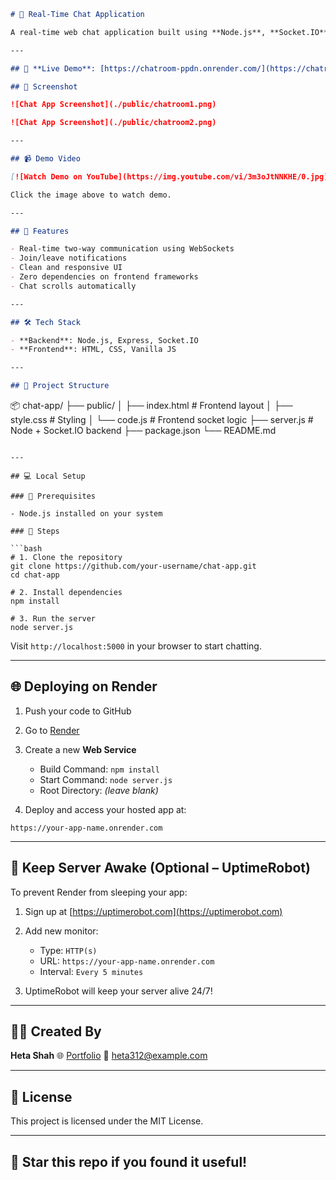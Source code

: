 ```markdown
# 💬 Real-Time Chat Application

A real-time web chat application built using **Node.js**, **Socket.IO**, and **Vanilla JavaScript**. Users can join a chatroom with a username and instantly start chatting with others online.

---

## 🔗 **Live Demo**: [https://chatroom-ppdn.onrender.com/](https://chatroom-ppdn.onrender.com/)

## 📸 Screenshot

![Chat App Screenshot](./public/chatroom1.png)

![Chat App Screenshot](./public/chatroom2.png)

---

## 📹 Demo Video

[![Watch Demo on YouTube](https://img.youtube.com/vi/3m3oJtNNKHE/0.jpg)](https://youtu.be/3m3oJtNNKHE)

Click the image above to watch demo.

---

## 🚀 Features

- Real-time two-way communication using WebSockets
- Join/leave notifications
- Clean and responsive UI
- Zero dependencies on frontend frameworks
- Chat scrolls automatically

---

## 🛠️ Tech Stack

- **Backend**: Node.js, Express, Socket.IO
- **Frontend**: HTML, CSS, Vanilla JS

---

## 📁 Project Structure

```

📦 chat-app/
├── public/
│   ├── index.html      # Frontend layout
│   ├── style.css       # Styling
│   └── code.js         # Frontend socket logic
├── server.js           # Node + Socket.IO backend
├── package.json
└── README.md

````

---

## 💻 Local Setup

### 🔧 Prerequisites

- Node.js installed on your system

### 🧪 Steps

```bash
# 1. Clone the repository
git clone https://github.com/your-username/chat-app.git
cd chat-app

# 2. Install dependencies
npm install

# 3. Run the server
node server.js
````

Visit `http://localhost:5000` in your browser to start chatting.

---

## 🌐 Deploying on Render

1. Push your code to GitHub
2. Go to [Render](https://render.com)
3. Create a new **Web Service**

   * Build Command: `npm install`
   * Start Command: `node server.js`
   * Root Directory: *(leave blank)*
4. Deploy and access your hosted app at:

```
https://your-app-name.onrender.com
```

---

## 🔁 Keep Server Awake (Optional – UptimeRobot)

To prevent Render from sleeping your app:

1. Sign up at [https://uptimerobot.com](https://uptimerobot.com)
2. Add new monitor:

   * Type: `HTTP(s)`
   * URL: `https://your-app-name.onrender.com`
   * Interval: `Every 5 minutes`
3. UptimeRobot will keep your server alive 24/7!

---

## 🙋‍♀️ Created By

**Heta Shah**
🌐 [Portfolio](https://hetashah30.github.io/MyPortfolio/)
📧 [heta312@example.com](mailto:heta312@example.com)

---

## 📜 License

This project is licensed under the MIT License.

---

## 🌟 Star this repo if you found it useful!

```
